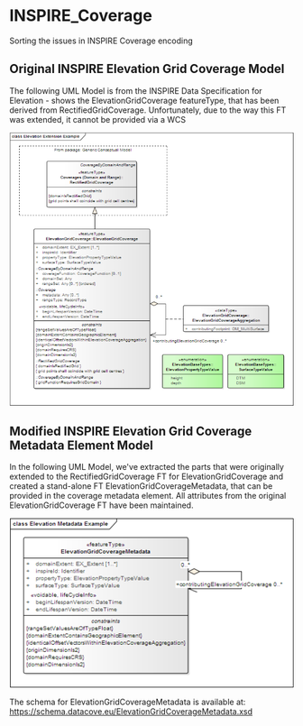 # INSPIRE_Coverage
Sorting the issues in INSPIRE Coverage encoding


## Original INSPIRE Elevation Grid Coverage Model
The following UML Model is from the INSPIRE Data Specification for Elevation - shows the ElevationGridCoverage featureType, that has been derived from RectifiedGridCoverage. Unfortunately, due to the way this FT was extended, it cannot be provided via a WCS

![Original INSPIRE Elevation Grid Coverage Model](https://github.com/DataCoveEU/INSPIRE_Coverage/blob/master/pix/Elevation%20Extension%20Example.png)

## Modified INSPIRE Elevation Grid Coverage Metadata Element Model
In the following UML Model, we've extracted the parts that were originally extended to the RectifiedGridCoverage FT for ElevationGridCoverage and created a stand-alone FT ElevationGridCoverageMetadata, that can be provided in the coverage metadata element. All attributes from the original ElevationGridCoverage FT have been maintained.

![Modified INSPIRE Elevation Grid Coverage Metadata Element Model](https://github.com/DataCoveEU/INSPIRE_Coverage/blob/master/pix/Elevation%20Metadata%20Example.png)

The schema for ElevationGridCoverageMetadata is available at: https://schema.datacove.eu/ElevationGridCoverageMetadata.xsd
